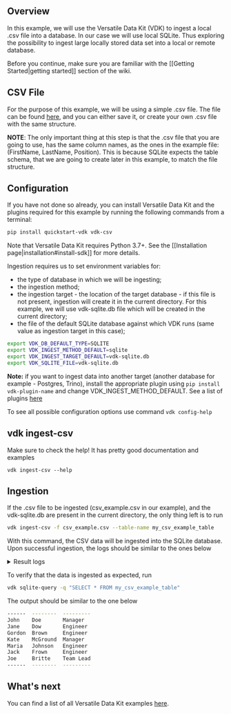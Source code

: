 ## Overview

In this example, we will use the Versatile Data Kit (VDK) to ingest a local .csv file into a database. In our case we will use local SQLite.  Thus  exploring the possibility to ingest large locally stored data set into a local or remote database.

Before you continue, make sure you are familiar with the [[Getting Started|getting started]] section of the wiki.

## CSV File

For the purpose of this example, we will be using a simple .csv file. The file can be found [here](https://github.com/vmware/versatile-data-kit/blob/main/examples/ingest-csv-file-example/csv_example.csv), and you can either save it, or create your own .csv file with the same structure.

**NOTE**: The only important thing at this step is that the .csv file that you are going to use, has the same column names, as the ones in the example file: (FirstName, LastName, Position). This is because SQLite expects the table schema, that we are going to create later in this example, to match the file structure. 

## Configuration
If you have not done so already, you can install Versatile Data Kit and the plugins required for this example by running the following commands from a terminal:
```sh
pip install quickstart-vdk vdk-csv
```
Note that Versatile Data Kit requires Python 3.7+.
See the [[Installation page|installation#install-sdk]] for more details.

Ingestion requires us to set environment variables for:
- the type of database in which we will be ingesting;
- the ingestion method;
- the ingestion target - the location of the target database - if this file is not present, ingestion will create it in the current directory. For this example, we will use vdk-sqlite.db file which will be created in the current directory;
- the file of the default SQLite database against which VDK runs (same value as ingestion target in this case);

```sh
export VDK_DB_DEFAULT_TYPE=SQLITE
export VDK_INGEST_METHOD_DEFAULT=sqlite
export VDK_INGEST_TARGET_DEFAULT=vdk-sqlite.db
export VDK_SQLITE_FILE=vdk-sqlite.db
```

**Note:** if you want to ingest data into another target (another database for example - Postgres, Trino), install the appropriate plugin using `pip install vdk-plugin-name` and change VDK_INGEST_METHOD_DEFAULT. See a list of plugins [here](https://github.com/vmware/versatile-data-kit/wiki/Ingesting-data-from-DB-into-Database) 

To see all possible configuration options use command `vdk config-help`

## vdk ingest-csv 

Make sure to check the help! It has pretty good documentation and examples 
```
vdk ingest-csv --help
```

## Ingestion

If the .csv file to be ingested (csv_example.csv in our example), and the vdk-sqlite.db are present in the current directory, the only thing left is to run
```sh
vdk ingest-csv -f csv_example.csv --table-name my_csv_example_table
```

With this command, the CSV data will be ingested into the SQLite database. Upon successful ingestion, the logs should be similar to the ones below
<details>
<summary>Result logs</summary>
<pre>
2021-09-15 17:24:01,078=1631715841[VDK] csv_ingest_job [INFO ] vdk.internal.builtin_plugins.i     ingester_base.py:546  close_now       [OpId:1631715838-e7edd7-188650]- Ingester statistics: 
		Successful uploads:1
		Failed uploads:0
		ingesting plugin errors:defaultdict(<class 'vdk.internal.builtin_plugins.ingestion.ingester_utils.AtomicCounter'>, {})
		
2021-09-15 17:24:01,079=1631715841[VDK] csv_ingest_job [INFO ] vdk.internal.builtin_plugins.r           cli_run.py:66   run_job         [OpId:1631715838-e7edd7-188650]- Data Job execution summary: {
  "data_job_name": "csv_ingest_job",
  "execution_id": "1631715838-e7edd7",
  "start_time": "2021-09-15T14:23:59.033471",
  "end_time": "2021-09-15T14:23:59.061216",
  "status": "success",
  "steps_list": [
    {
      "name": "csv_ingest_step.py",
      "type": "python",
      "start_time": "2021-09-15T14:23:59.033566",
      "end_time": "2021-09-15T14:23:59.061136",
      "status": "success",
      "details": null,
      "exception": null
    }
  ],
  "exception": null
}
</pre>
</details>

To verify that the data is ingested as expected, run
```sh
vdk sqlite-query -q "SELECT * FROM my_csv_example_table"
```

The output should be similar to the one below
```sh
------  --------  ---------
John    Doe       Manager
Jane    Dow       Engineer
Gordon  Brown     Engineer
Kate    McGround  Manager
Maria   Johnson   Engineer
Jack    Frown     Engineer
Joe     Britte    Team Lead
------  --------  ---------
```

## What's next

You can find a list of all Versatile Data Kit examples [here](https://github.com/vmware/versatile-data-kit/wiki/Examples).